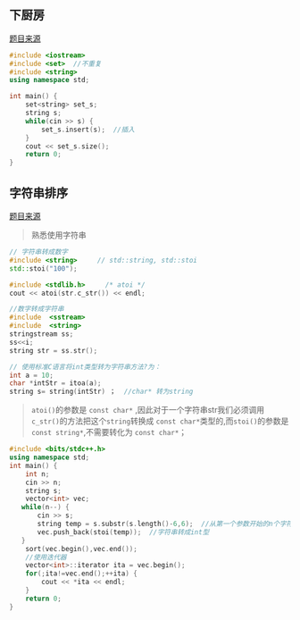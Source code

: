 ## 下厨房

[题目来源](https://www.nowcoder.com/practice/ca5c9ba9ebac4fd5ae9ba46114b0f476?tpId=182&tqId=34282&rp=1&ru=%2Fta%2Fexam-all&qru=%2Fta%2Fexam-all%2Fquestion-ranking&tab=answerKey)

```cpp
#include <iostream>
#include <set>  //不重复
#include <string>
using namespace std;

int main() {
    set<string> set_s;
    string s;
    while(cin >> s) {
        set_s.insert(s);  //插入
    }
    cout << set_s.size();
    return 0;
}
```

## 字符串排序

[题目来源](https://www.nowcoder.com/practice/0425aa0df74646209d3f56f627298ab2?tpId=131&tqId=33826&rp=1&ru=%2Fta%2Fexam-kuaishou&qru=%2Fta%2Fexam-kuaishou%2Fquestion-ranking&tab=answerKey)

> 熟悉使用字符串

```cpp
// 字符串转成数字
#include <string>     // std::string, std::stoi
std::stoi("100");

#include <stdlib.h>     /* atoi */
cout << atoi(str.c_str()) << endl;

//数字转成字符串
#include  <sstream>
#include  <string>
stringstream ss;
ss<<i;
string str = ss.str();

// 使用标准C语言将int类型转为字符串方法?为：
int a = 10;
char *intStr = itoa(a);
string s= string(intStr) ；  //char* 转为string
```

> `atoi()`的参数是 `const char*` ,因此对于一个字符串str我们必须调用 `c_str()`的方法把这个`string`转换成 `const char*`类型的,而`stoi()`的参数是`const string*`,不需要转化为 `const char*`；

```cpp
#include <bits/stdc++.h>
using namespace std;
int main() {
    int n;
    cin >> n;
    string s;
    vector<int> vec;
   while(n--) {
       cin >> s;
       string temp = s.substr(s.length()-6,6);  //从第一个参数开始的n个字符串
       vec.push_back(stoi(temp));  //字符串转成int型
   }
    sort(vec.begin(),vec.end());
    //使用迭代器
    vector<int>::iterator ita = vec.begin();
    for(;ita!=vec.end();++ita) {
        cout << *ita << endl;
    }
    return 0;
}
```